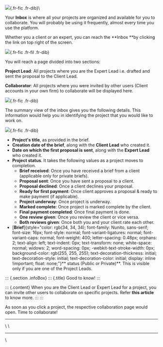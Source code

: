 ![](https://cdn.document360.io/55483967-4645-4b8f-8021-38fbe732305d/Images/Documentation/image-1675093026133.png){.fr-fic
.fr-dib}\

Your **Inbox** is where all your projects are organized and available
for you to collaborate. You will probably be using it frequently, almost
every time you use the platform. 

Whether you a client or an expert, you can reach the **Inbox **by
clicking the link on top right of the screen. 

![](https://cdn.document360.io/55483967-4645-4b8f-8021-38fbe732305d/Images/Documentation/image-1675094205429.png){.fr-fic
.fr-fil .fr-dib}

You will reach a page divided into two sections:

**Project Lead**: All projects where you are the Expert Lead i.e.
drafted and sent the proposal to the Client Lead.  

**Collaborator**: All projects where you were invited by other users
(Client accounts in your own firm) to collaborate will be displayed
here. 

![](https://cdn.document360.io/55483967-4645-4b8f-8021-38fbe732305d/Images/Documentation/image-1675066917929.png){.fr-fic
.fr-dib}

The summary view of the inbox gives you the following details. This
information would help you in identifying the project that you would
like to work on.  

![](https://cdn.document360.io/55483967-4645-4b8f-8021-38fbe732305d/Images/Documentation/image-1675092344197.png){.fr-fic
.fr-dib}

-   **Project\'s title**, as provided in the brief. 
-   **Creation date of the brief**, along with the **Client Lead** who
    created it. 
-   **Date on which the first proposal is sent**, along with the
    **Expert Lead** who created it.
-   **Project status**. It takes the following values as a project moves
    to completion. 
    -   **Brief received**: Once you have received a brief from a client
        (applicable only for private briefs).
    -   **Proposal sent**: Once you have sent a proposal to a client. 
    -   **Proposal declined**: Once a client declines your proposal. 
    -   **Ready for first payment**: Once client approves a proposal &
        ready to make payment (if applicable).
    -   **Project underway**: Once project is underway. 
    -   **Marked complete**: Once project is marked complete by the
        client. 
    -   **Final payment completed**: Once final payment is done.  
    -   **One review given**: Once you review the client or vice versa. 
    -   **Both reviews given**: Once both you and your client rate each
        other. 
-   [**Brief**]{style="color: rgb(34, 34, 34); font-family: Nunito, sans-serif; font-size: 16px; font-style: normal; font-variant-ligatures: normal; font-variant-caps: normal; font-weight: 400; letter-spacing: 0.48px; orphans: 2; text-align: left; text-indent: 0px; text-transform: none; white-space: normal; widows: 2; word-spacing: 0px; -webkit-text-stroke-width: 0px; background-color: rgb(255, 255, 255); text-decoration-thickness: initial; text-decoration-style: initial; text-decoration-color: initial; display: inline !important; float: none;"}** status
    (Public or Private)**. This is visible only if you are one of the
    Project Leads. 

::: {.section .infoBox}
::: {.title}
Good to know!
:::

::: {.content}
When you are the Client Lead or Expert Lead for a project, you can
invite other users to collaborate on specific projects. Refer **this
article** to know more.
:::
:::

As soon as you click a project, the respective collaboration page would
open. Time to collaborate!

  ----------------------------------- -----------------------------------
  \                                   \

  ----------------------------------- -----------------------------------

\
